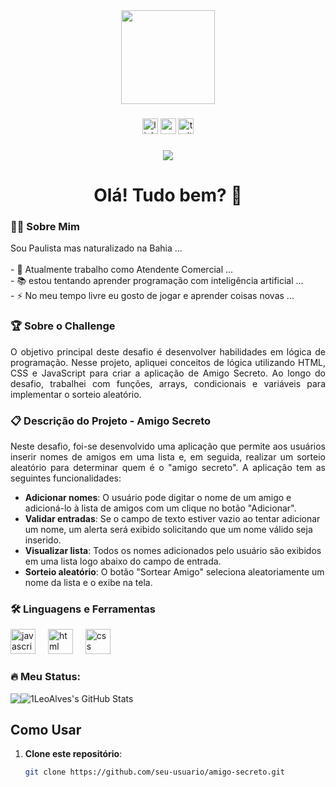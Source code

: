 <div align="center">
  <img height="150" src="https://avatars.githubusercontent.com/u/89089486?v=4&size=64"  />
</div>

###

<div align="center">
  <img src="https://img.shields.io/static/v1?message=LinkedIn&logo=linkedin&label=&color=0077B5&logoColor=white&labelColor=&style=for-the-badge" height="25" alt="linkedin logo"  />
  <img src="https://img.shields.io/static/v1?message=Youtube&logo=youtube&label=&color=FF0000&logoColor=white&labelColor=&style=for-the-badge" height="25" alt="youtube logo"  />
  <img src="https://img.shields.io/static/v1?message=Twitter&logo=twitter&label=&color=1DA1F2&logoColor=white&labelColor=&style=for-the-badge" height="25" alt="twitter logo"  />
</div>

###

<div align="center">
  <img src="https://visitor-badge.laobi.icu/badge?page_id=maurodesouza.maurodesouza&"  />
</div>

###

<h1 align="center">Olá! Tudo bem? 👋</h1>

###

<h3 align="left">👩‍💻  Sobre Mim</h3>

<p align="left">
  Sou Paulista mas naturalizado na Bahia ...<br><br>
  - 🔭 Atualmente trabalho como Atendente Comercial ...<br>
  - 📚 estou tentando aprender programação com inteligência artificial ...<br>
  - ⚡ No meu tempo livre eu gosto de jogar e aprender coisas novas ...
</p>

###

<h3 align="left">🏆  Sobre o Challenge</h3>

<p align="justify"> 
  O objetivo principal deste desafio é desenvolver habilidades em lógica de programação. 
  Nesse projeto, apliquei conceitos de lógica utilizando HTML, CSS e JavaScript para criar a aplicação de Amigo Secreto.
  Ao longo do desafio, trabalhei com funções, arrays, condicionais e variáveis para implementar o sorteio aleatório.
</p>

###

<h3 align="left">📋 Descrição do Projeto - Amigo Secreto</h3>

<p align="justify"> 
  Neste desafio, foi-se desenvolvido uma aplicação que permite aos usuários inserir nomes de amigos em uma lista e, em seguida, realizar um sorteio aleatório para determinar quem é o "amigo secreto".
  A aplicação tem as seguintes funcionalidades:
</p>

- **Adicionar nomes**: O usuário pode digitar o nome de um amigo e adicioná-lo à lista de amigos com um clique no botão "Adicionar".
- **Validar entradas**: Se o campo de texto estiver vazio ao tentar adicionar um nome, um alerta será exibido solicitando que um nome válido seja inserido.
- **Visualizar lista**: Todos os nomes adicionados pelo usuário são exibidos em uma lista logo abaixo do campo de entrada.
- **Sorteio aleatório**: O botão "Sortear Amigo" seleciona aleatoriamente um nome da lista e o exibe na tela.

###

<h3 align="left">🛠 Linguagens e Ferramentas</h3>

<div align="left">
  <img src="https://upload.wikimedia.org/wikipedia/commons/thumb/9/99/Unofficial_JavaScript_logo_2.svg/1024px-Unofficial_JavaScript_logo_2.svg.png" height="40" alt="javascript logo"  />
  <img width="12" />
  <img src="https://upload.wikimedia.org/wikipedia/commons/thumb/6/61/HTML5_logo_and_wordmark.svg/1024px-HTML5_logo_and_wordmark.svg.png" height="40" alt="html logo"  />
  <img width="12" />
  <img src="https://upload.wikimedia.org/wikipedia/commons/thumb/d/d5/CSS3_logo_and_wordmark.svg/800px-CSS3_logo_and_wordmark.svg.png" height="40" alt="css logo"  />
  <img width="12" />
</div>

###

<h3 align="left">🔥   Meu Status:</h3>

<div align="center" style="display: flex">
  <img src="https://github-readme-stats.vercel.app/api/top-langs/?username=1LeoAlves&theme=highcontrast&show_icons=true&hide_border=true&layout=compact"/>
  <img src="https://github-readme-stats.vercel.app/api?username=1LeoAlves&theme=highcontrast&show_icons=true&hide_border=true&count_private=true" alt="1LeoAlves's GitHub Stats"/>
</div>

### 

## Como Usar

1. **Clone este repositório**:

   ```bash
   git clone https://github.com/seu-usuario/amigo-secreto.git
